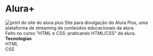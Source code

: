 # Alura+
![print do site do alura plus](https://user-images.githubusercontent.com/110204713/207433756-28a91650-f045-4ad5-8956-492f159eb051.png)
Site para divulgação do Alura Plus, uma plataforma de streaming de conteúdos educacionais da alura.<br>
Feito no curso "HTML e CSS: praticando HTML/CSS" da alura.<br>
**Tecnologias**<br>
HTML<br>
CSS
